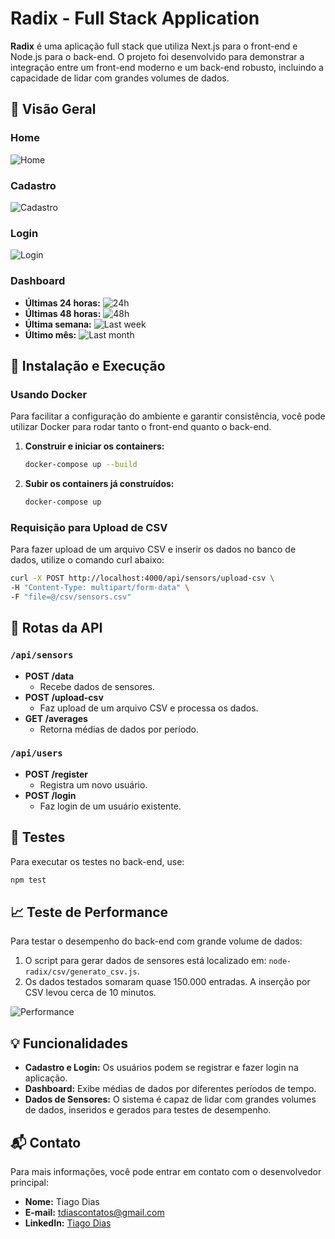 # Radix - Full Stack Application

**Radix** é uma aplicação full stack que utiliza Next.js para o front-end e Node.js para o back-end. O projeto foi desenvolvido para demonstrar a integração entre um front-end moderno e um back-end robusto, incluindo a capacidade de lidar com grandes volumes de dados.

## 📸 Visão Geral

### Home
![Home](https://github.com/user-attachments/assets/baee2ae2-15b6-4a9c-9382-1f24a8bd2772)

### Cadastro
![Cadastro](https://github.com/user-attachments/assets/ecab040c-2f32-44bb-b13e-ad7789108511)

### Login
![Login](https://github.com/user-attachments/assets/63156409-7a32-4ebc-adc6-cf2c618dad9f)

### Dashboard
- **Últimas 24 horas:** ![24h](https://github.com/user-attachments/assets/d1f6d5cc-8369-47db-aca2-b61f856bb6e2)
- **Últimas 48 horas:** ![48h](https://github.com/user-attachments/assets/ef500dd6-4d7c-419b-8bb5-02594f2dcc6c)
- **Última semana:** ![Last week](https://github.com/user-attachments/assets/506fb8d2-7a69-4ee9-b147-db4bb8b3baa2)
- **Último mês:** ![Last month](https://github.com/user-attachments/assets/f46fa69d-92bc-4469-8939-ba17723ebfa7)

## 🚀 Instalação e Execução

### Usando Docker

Para facilitar a configuração do ambiente e garantir consistência, você pode utilizar Docker para rodar tanto o front-end quanto o back-end.

1. **Construir e iniciar os containers:**

   ```bash
   docker-compose up --build
   ```

2. **Subir os containers já construídos:**
   ```bash
   docker-compose up
   ```

### Requisição para Upload de CSV
Para fazer upload de um arquivo CSV e inserir os dados no banco de dados, utilize o comando curl abaixo:
   ```bash
   curl -X POST http://localhost:4000/api/sensors/upload-csv \
  -H "Content-Type: multipart/form-data" \
  -F "file=@/csv/sensors.csv"
   ```

## 📂 Rotas da API

### `/api/sensors`

- **POST /data**
  - Recebe dados de sensores.
- **POST /upload-csv**
  - Faz upload de um arquivo CSV e processa os dados.
- **GET /averages**
  - Retorna médias de dados por período.

### `/api/users`

- **POST /register**
  - Registra um novo usuário.
- **POST /login**
  - Faz login de um usuário existente.


## 🧪 Testes

Para executar os testes no back-end, use:

```bash
npm test
```

## 📈 Teste de Performance

Para testar o desempenho do back-end com grande volume de dados:

1. O script para gerar dados de sensores está localizado em: `node-radix/csv/generato_csv.js`.
2. Os dados testados somaram quase 150.000 entradas. A inserção por CSV levou cerca de 10 minutos.

![Performance](https://github.com/user-attachments/assets/9dab05c2-143d-4496-8009-e8f9c2587abd)

## 💡 Funcionalidades

- **Cadastro e Login:** Os usuários podem se registrar e fazer login na aplicação.
- **Dashboard:** Exibe médias de dados por diferentes períodos de tempo.
- **Dados de Sensores:** O sistema é capaz de lidar com grandes volumes de dados, inseridos e gerados para testes de desempenho.

## 📬 Contato

Para mais informações, você pode entrar em contato com o desenvolvedor principal:

- **Nome:** Tiago Dias
- **E-mail:** [tdiascontatos@gmail.com](mailto:tdiascontato@gmail.com)
- **LinkedIn:** [Tiago Dias](https://www.linkedin.com/in/tdiascontato/)

